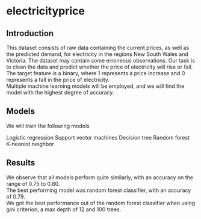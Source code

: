 # electricityprice

## Introduction
This dataset consists of raw data containing the current prices, as well as the predicted demand, for electricity in the regions New South Wales and Victoria. The dataset may contain some erroneous observations.
Our task is to clean the data and predict whether the price of electricity will rise or fall.  
The target feature is a binary, where 1 represents a price increase and 0 represents a fall in the price of electricity.  
Multiple machine learning models will be employed, and we will find the model with the highest degree of accuracy.

## Models
We will train the following models

Logistic regression
Support vector machines
Decision tree
Random forest
K-nearest neighbor

## Results
We observe that all models perform quite similarly, with an accuracy on the range of 0.75 to 0.80.  
The best performing model was random forest classifier, with an accuracy of 0.79.  
We got the best performance out of the random forest classifier when using gini criterion, a max depth of 12 and 100 trees.